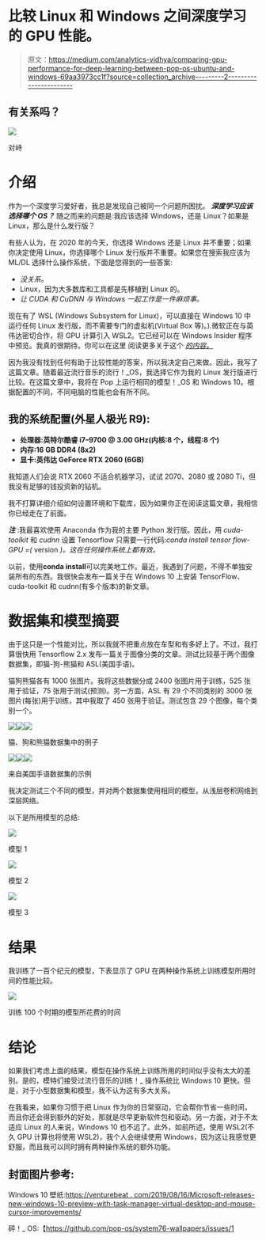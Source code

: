 # 比较 Linux 和 Windows 之间深度学习的 GPU 性能。

> 原文：<https://medium.com/analytics-vidhya/comparing-gpu-performance-for-deep-learning-between-pop-os-ubuntu-and-windows-69aa3973cc1f?source=collection_archive---------2----------------------->

## 有关系吗？

![](img/d8ce4cb7aed815704574dfcb5afc23df.png)

对峙

# 介绍

作为一个深度学习爱好者，我总是发现自己被同一个问题所困扰。 ***深度学习应该选择哪个 OS？*** 随之而来的问题是:我应该选择 Windows，还是 Linux？如果是 Linux，那么是什么发行版？

有些人认为，在 2020 年的今天，你选择 Windows 还是 Linux 并不重要；如果你决定使用 Linux，你选择哪个 Linux 发行版并不重要。如果您在搜索我应该为 ML/DL 选择什么操作系统，下面是您得到的一些答案:

*   *没关系。*
*   Linux，因为大多数库和工具都是先移植到 Linux 的。
*   *让 CUDA 和 CuDNN 与 Windows 一起工作是一件麻烦事。*

现在有了 WSL (Windows Subsystem for Linux)，可以直接在 Windows 10 中运行任何 Linux 发行版，而不需要专门的虚拟机(Virtual Box 等)。).微软正在与英伟达密切合作，将 GPU 计算引入 WSL2。它已经可以在 Windows Insider 程序中预览。我真的很期待。你可以在这里 阅读更多关于这个 [*的内容。*](https://developer.nvidia.com/blog/announcing-cuda-on-windows-subsystem-for-linux-2/)

因为我没有找到任何有助于比较性能的答案，所以我决定自己来做。因此，我写了这篇文章。随着最近流行音乐的流行！_OS，我选择它作为我的 Linux 发行版进行比较。在这篇文章中，我将在 Pop 上运行相同的模型！_OS 和 Windows 10。根据配置的不同，不同电脑的性能也会有所不同。

## 我的系统配置(外星人极光 R9):

*   **处理器:英特尔酷睿 i7–9700 @ 3.00 GHz(内核:8 个，线程:8 个)**
*   **内存:16 GB DDR4 (8x2)**
*   **显卡:英伟达 GeForce RTX 2060 (6GB)**

我知道人们会说 RTX 2060 不适合机器学习，试试 2070、2080 或 2080 Ti，但我没有足够的钱投资新的钻机。

我不打算详细介绍如何设置环境和下载库，因为如果你正在阅读这篇文章，我相信你已经走在了前面。

***注*** :我最喜欢使用 Anaconda 作为我的主要 Python 发行版。因此，用 *cuda-toolkit* 和 *cudnn* 设置 Tensorflow 只需要一行代码:*conda install tensor flow-GPU =(* version *)。这在任何操作系统上都有效。*

以前，使用**conda install**可以完美地工作。最近，我遇到了问题，不得不单独安装所有的东西。我很快会发布一篇关于在 Windows 10 上安装 TensorFlow、cuda-toolkit 和 cudnn(有多个版本)的新文章。

# 数据集和模型摘要

由于这只是一个性能对比，所以我就不把重点放在车型和有多好上了。不过，我打算很快用 Tensorflow 2.x 发布一篇关于图像分类的文章。测试比较基于两个图像数据集，即猫-狗-熊猫和 ASL(美国手语)。

猫狗熊猫各有 1000 张图片。我将这些数据分成 2400 张图片用于训练，525 张用于验证，75 张用于测试(预测)。另一方面，ASL 有 29 个不同类别的 3000 张图片(每张)用于训练，其中我取了 450 张用于验证。测试包含 29 个图像，每个类别一个。

![](img/b032d336a50c0ee3ca03b7c25db76e9f.png)![](img/0f97cb3b2fc6c6de7362131b5a6b4216.png)![](img/db3cb13eb053b6d9d676e10c2dae3397.png)

猫、狗和熊猫数据集中的例子

![](img/8070587d4d7444ea85133cfa5bb85beb.png)![](img/6c0433363239c40f4bfd1be404d85e4f.png)![](img/32a43373a48e496cdb19878f8942567e.png)

来自美国手语数据集的示例

我决定测试三个不同的模型，并对两个数据集使用相同的模型，从浅层卷积网络到深层网络。

以下是所用模型的总结:

![](img/8873e0dd1730b8cb6bd38c0e9f74e668.png)

模型 1

![](img/af55772d86efa4203ad0942eadb52bf5.png)

模型 2

![](img/f7871ca908764ed7149bb29fd2590cb4.png)

模型 3

# 结果

我训练了一百个纪元的模型，下表显示了 GPU 在两种操作系统上训练模型所用时间的性能比较。

![](img/3cd51bfe594ee3361bd2851405316345.png)

训练 100 个时期的模型所花费的时间

# 结论

如果我们考虑上面的结果，模型在操作系统上训练所用的时间似乎没有太大的差别。是的，模特们接受过流行音乐的训练！_ 操作系统比 Windows 10 更快。但是，对于小型数据集和模型，我不认为这有多大关系。

在我看来，如果你习惯于把 Linux 作为你的日常驱动，它会帮你节省一些时间，而且你还会得到额外的好处，那就是尽早更新软件包和驱动。另一方面，对于不太适应 Linux 的人来说，Windows 10 也不远了。此外，如前所述，使用 WSL2(不久 GPU 计算也将使用 WSL2)，我个人会继续使用 Windows，因为这让我感觉更舒服，而且我可以同时拥有两种操作系统的额外功能。

## 封面图片参考:

Windows 10 壁纸:[https://venturebeat . com/2019/08/16/Microsoft-releases-new-windows-10-preview-with-task-manager-virtual-desktop-and-mouse-cursor-improvements/](https://venturebeat.com/2019/08/16/microsoft-releases-new-windows-10-preview-with-task-manager-virtual-desktop-and-mouse-cursor-improvements/)

砰！_ OS:【https://github.com/pop-os/system76-wallpapers/issues/1 